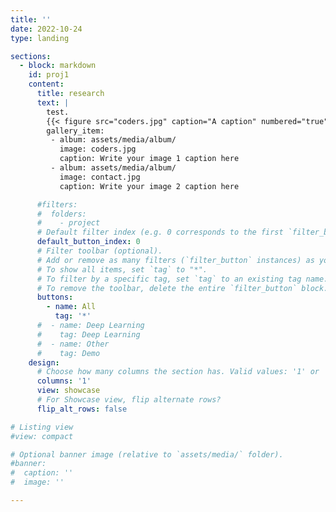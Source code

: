 ```yaml
---
title: ''
date: 2022-10-24
type: landing

sections:
  - block: markdown
    id: proj1
    content:
      title: research
      text: |
        test.
        {{< figure src="coders.jpg" caption="A caption" numbered="true" >}}
        gallery_item:
         - album: assets/media/album/
           image: coders.jpg
           caption: Write your image 1 caption here
         - album: assets/media/album/
           image: contact.jpg
           caption: Write your image 2 caption here

      #filters:
      #  folders:
      #    - project
      # Default filter index (e.g. 0 corresponds to the first `filter_button` instance below).
      default_button_index: 0
      # Filter toolbar (optional).
      # Add or remove as many filters (`filter_button` instances) as you like.
      # To show all items, set `tag` to "*".
      # To filter by a specific tag, set `tag` to an existing tag name.
      # To remove the toolbar, delete the entire `filter_button` block.
      buttons:
        - name: All
          tag: '*'
      #  - name: Deep Learning
      #    tag: Deep Learning
      #  - name: Other
      #    tag: Demo
    design:
      # Choose how many columns the section has. Valid values: '1' or '2'.
      columns: '1'
      view: showcase
      # For Showcase view, flip alternate rows?
      flip_alt_rows: false

# Listing view
#view: compact

# Optional banner image (relative to `assets/media/` folder).
#banner:
#  caption: ''
#  image: ''

---
```

